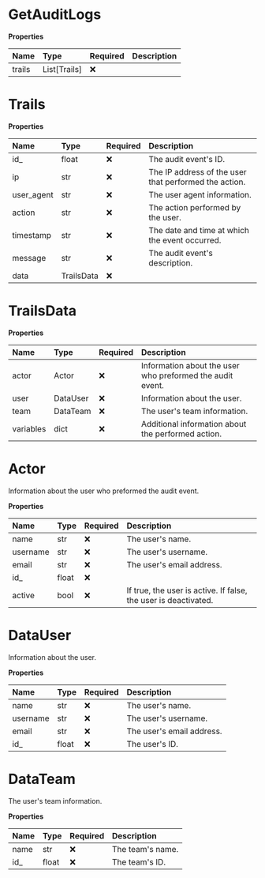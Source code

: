 # GetAuditLogs

**Properties**

| Name   | Type         | Required | Description |
| :----- | :----------- | :------- | :---------- |
| trails | List[Trails] | ❌       |             |

# Trails

**Properties**

| Name       | Type       | Required | Description                                           |
| :--------- | :--------- | :------- | :---------------------------------------------------- |
| id\_       | float      | ❌       | The audit event's ID.                                 |
| ip         | str        | ❌       | The IP address of the user that performed the action. |
| user_agent | str        | ❌       | The user agent information.                           |
| action     | str        | ❌       | The action performed by the user.                     |
| timestamp  | str        | ❌       | The date and time at which the event occurred.        |
| message    | str        | ❌       | The audit event's description.                        |
| data       | TrailsData | ❌       |                                                       |

# TrailsData

**Properties**

| Name      | Type     | Required | Description                                               |
| :-------- | :------- | :------- | :-------------------------------------------------------- |
| actor     | Actor    | ❌       | Information about the user who preformed the audit event. |
| user      | DataUser | ❌       | Information about the user.                               |
| team      | DataTeam | ❌       | The user's team information.                              |
| variables | dict     | ❌       | Additional information about the performed action.        |

# Actor

Information about the user who preformed the audit event.

**Properties**

| Name     | Type  | Required | Description                                                     |
| :------- | :---- | :------- | :-------------------------------------------------------------- |
| name     | str   | ❌       | The user's name.                                                |
| username | str   | ❌       | The user's username.                                            |
| email    | str   | ❌       | The user's email address.                                       |
| id\_     | float | ❌       |                                                                 |
| active   | bool  | ❌       | If true, the user is active. If false, the user is deactivated. |

# DataUser

Information about the user.

**Properties**

| Name     | Type  | Required | Description               |
| :------- | :---- | :------- | :------------------------ |
| name     | str   | ❌       | The user's name.          |
| username | str   | ❌       | The user's username.      |
| email    | str   | ❌       | The user's email address. |
| id\_     | float | ❌       | The user's ID.            |

# DataTeam

The user's team information.

**Properties**

| Name | Type  | Required | Description      |
| :--- | :---- | :------- | :--------------- |
| name | str   | ❌       | The team's name. |
| id\_ | float | ❌       | The team's ID.   |

<!-- This file was generated by liblab | https://liblab.com/ -->

